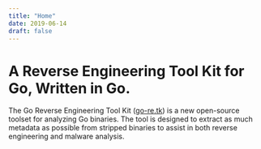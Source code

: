 ```yaml
---
title: "Home"
date: 2019-06-14
draft: false
---
```

# A Reverse Engineering Tool Kit for Go, Written in Go.

The Go Reverse Engineering Tool Kit ([go-re.tk](https://go-re.tk)) is a new open-source toolset for
analyzing Go binaries. The tool is designed to extract as much metadata as
possible from stripped binaries to assist in both reverse engineering and
malware analysis.
